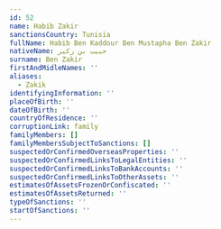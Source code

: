 ```yaml
---
id: 52
name: Habib Zakir
sanctionsCountry: Tunisia
fullName: Habib Ben Kaddour Ben Mustapha Ben Zakir
nativeName: حبيب بن زكير
surname: Ben Zakir
firstAndMidleNames: ''
aliases:
  - Zakik
identifyingInformation: ''
placeOfBirth: ''
dateOfBirth: ''
countryOfResidence: ''
corruptionLink: family
familyMembers: []
familyMembersSubjectToSanctions: []
suspectedOrConfirmedOverseasProperties: ''
suspectedOrConfirmedLinksToLegalEntities: ''
suspectedOrConfirmedLinksToBankAccounts: ''
suspectedOrConfirmedLinksToOtherAssets: ''
estimatesOfAssetsFrozenOrConfiscated: ''
estimatesOfAssetsReturned: ''
typeOfSanctions: ''
startOfSanctions: ''
---
```


